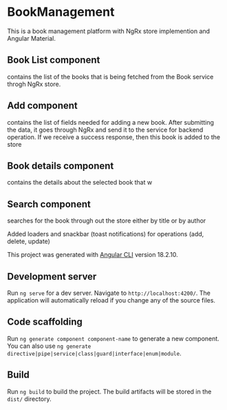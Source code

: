 # BookManagement

This is a book management platform with NgRx store implemention and Angular Material.

## Book List component

contains the list of the books that is being fetched from the Book service throgh NgRx store.

## Add component 

contains the list of fields needed for adding a new book. After submitting the data, it goes through NgRx and send it to the service for backend operation. If we receive a success response, then this book is added to the store

## Book details component

contains the details about the selected book that w

## Search component

searches for the book through out the store either by title or by author

Added loaders and snackbar (toast notifications) for operations (add, delete, update)


This project was generated with [Angular CLI](https://github.com/angular/angular-cli) version 18.2.10.

## Development server

Run `ng serve` for a dev server. Navigate to `http://localhost:4200/`. The application will automatically reload if you change any of the source files.

## Code scaffolding

Run `ng generate component component-name` to generate a new component. You can also use `ng generate directive|pipe|service|class|guard|interface|enum|module`.

## Build

Run `ng build` to build the project. The build artifacts will be stored in the `dist/` directory.
